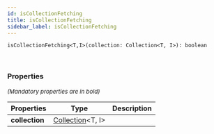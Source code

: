 ```yaml
---
id: isCollectionFetching
title: isCollectionFetching
sidebar_label: isCollectionFetching
---
```


```tsx
isCollectionFetching<T,I>(collection: Collection<T, I>): boolean
```
<br/>



### Properties

<font size="2"><i>(Mandatory properties are in bold)</i></font>

| Properties | Type | Description |
| --------- | ---- | ----------- |
| **collection** | [Collection](/framework-api/types/Collection.md)<T, I\> |  |
